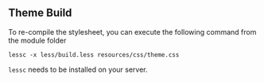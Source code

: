 ## Theme Build

To re-compile the stylesheet, you can execute the following command from the module folder
```
lessc -x less/build.less resources/css/theme.css
```

`lessc` needs to be installed on your server.
